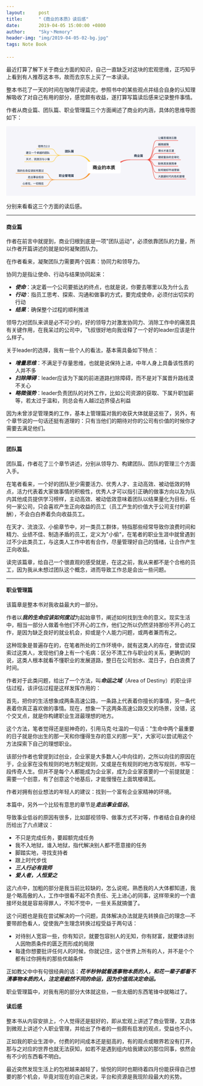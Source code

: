 ```yaml
---
layout:     post
title:      "《商业的本质》读后感"
date:       2019-04-05 15:00:00 +0800
author:     "Sky丶Memory"
header-img: "img/2019-04-05-02-bg.jpg"
tags: Note Book

---
```


最近打算了解下关于商业方面的知识，自己一直缺乏对这块的宏观思维，正巧知乎上看到有人推荐这本书，故而去京东上买了一本读读。

整本书花了一天的时间在咖啡厅阅读完，参照书中的某些观点并结合自身的认知理解吸收了对自己有用的部分，感觉颇有收益，遂打算写篇读后感来记录整件事情。

作者从商业篇、团队篇、职业管理篇三个方面阐述了商业的内涵，具体的思维导图如下：

![](/img/2019-04-05-02-01.png)

分别来看看这三个方面的读后感。

---

#### 商业篇

作者在前言中就提到，商业归根到底是一项"团队运动"，必须依靠团队的力量，所以作者开篇讲述的就是如何凝聚团队力。

在作者看来，凝聚团队力需要两个因素：协同力和领导力。

协同力是指让使命、行动与结果协同起来：

- ***使命***：决定着一个公司要抵达的终点，也就是说，你要去哪里以及为什么去
- ***行动***：指员工思考、探索、沟通和做事的方式，要完成使命，必须付出切实的行动
- ***结果***：确保整个过程的顺利推进

领导力对团队来讲是必不可少的，好的领导力对激发协同力、消除工作中的痛苦具有关键作用，在我呆过的公司中，飞叔很好地向我诠释了一个好的leader应该是什么样子。

关于leader的选择，我有一些个人的看法，基本需具备如下特点：

- ***增量思维***：不满足于存量思维，也就是说保持上进，中年人身上具备该性质的人并不多
- ***扫除障碍***：leader应该为下属的前进道路扫除障碍，而不是对下属晋升路线漠不关心
- ***略微强势***：leader负责团队的对外工作，比如公司资源的获取、下属升职加薪等，若太过于温和，则总会有人越过边界侵占利益

因为未曾涉足管理类的工作，基本上管理篇对我的收获大体就是这些了，另外，有个章节说的一句话还挺有道理的：只有当他们的期待对你的公司有价值的时候你才需要去满足他们。

---

#### 团队篇

团队篇，作者花了三个章节讲述，分别从领导力、构建团队、团队的管理三个方面入手。

在笔者看来，一个好的团队至少需要活力、优秀人才、主动高效、被动低效的特点，活力代表着大家做事情的积极性，优秀人才可以指引正确的做事方向以及为队内其他成员提供学习榜样，主动高效、被动低效意味着团队以结果量化为目标，任何一家公司，只会喜欢产生正向收益的员工（员工产生的价值大于公司支付的薪酬），不会白白养着负向收益员工。

在天才、流浪汉、小偷章节中，对一类员工群体，特指那些经常导致你浪费时间和精力、业绩不佳、制造矛盾的员工，定义为"小偷"，在笔者的职业生涯中就曾遇到过不少此类员工，与这类人工作中若有合作，尽量管理好自己的情绪，让合作产生正向收益。

读完该篇章，给自己一个很直观的感受就是，在这之前，我从来都不是个合格的员工，因为我从未想过团队这个概念，进而导致工作总是会出一些问题。

---

#### 职业管理篇

该篇章是整本书对我收益最大的一部分。

作者以***我的生命应该如何度过***为起始章节，阐述如何找到生命的意义。现实生活中，相当一部分人做着令他们不开心的工作，他们之所以仍然坚持那份不开心的工作，是因为缺乏良好的就业机会，抑或是个人能力问题，或两者兼而有之。

这种现象是普遍存在的，在笔者所处的工作环境中，就有这类人的存在，曾尝试探索过这类人，发现他们身上有一个毛病：区分不清工作与职业的关系，更确切的说，这类人根本就看不懂职业的发展道路，整日在公司划水、混日子，白白浪费了时间。

作者对于此类问题，给出了一个方法，叫***命运之域***（Area of Destiny）的职业评估过程，该评估过程是这样发挥作用的：

首先，把你的生活想象成两条高速公路，一条路上代表着你擅长的事情，另一条代表着你真正喜欢做的事情。现在，想象一下这两条高速公路交叉的场景，没错，这个交叉点，就是你构建职业生涯最理想的地方。

这个方法，笔者觉得还是挺神奇的，引用马克·吐温的一句话："生命中两个最重要的日子就是你出生的那一天和你懂得生存的意义的那一天"，大家可以尝试用这个方法探索下自己的理想职业。

该部分作者也曾提到过创业，企业家是大多数人心中向往的，之所以向往的原因在于，企业家在没有规则的地方制定规则，又或是在有规则的地方改写规则，书写一段传奇人生。但并不是每个人都能成为企业家，成为企业家首要的一个前提就是：需要一个创意，有了创意这个地基后，才能慢慢在上面筑楼填瓦。

作者对拥有创业想法的年轻人的建议：找到一个富有企业家精神的环境。

本篇中，另外一个比较有意思的章节是***走出事业低谷***。

导致事业低谷的原因有很多，比如鄙视领导、做事方式不对等，作者结合自身的经历给出了六点建议：

- 不只是完成任务，要超额完成任务
- 我不入地狱，谁入地狱，指代解决别人都不愿意接的任务
- 脚踏实地，寻找支持者
- 跟上时代步伐
- ***三人行必有我师***
- ***爱人者，人恒爱之***

这六点中，加粗的部分是我当前比较缺的，怎么说呢。熟悉我的人大体都知道，我是个略高傲的人，工作中很看不起不负责任、无上进心的同事，这样带来的一个直接坏处就是容易得罪人，不知不觉中，一些关系就搞僵了。

这个问题也是我在尝试解决的一个问题，具体解决办法就是先转换自己的理念—不要带颜色看人，促使我产生理念转换过程受益于两句话：

- 对待别人宽容一些，你有知识，就要包容别人的无知，你有财富，就要体谅别人因物质条件的匮乏而形成的局限
- 每逢你想要批评任何人的时候，你就记住，这个世界上所有的人，并不是个个都有过你拥有的那些优越条件

正如教父中中有句很经典的话：***花半秒钟就看透事物本质的人，和花一辈子都看不清事物本质的人，注定是截然不同的命运，因为价值观决定命运。***

职业管理篇中，对我有用的部分大体就这些，一些太细的东西笔锋中就略过了。

#### 读后感

整本书从内容安排上，个人觉得还是挺好的，即从宏观上讲述了商业管理，又具体到微观上讲述个人职业管理，并给出了作者的一些颇有启发的观点，受益也不小。

正如我的职业生涯中，付费的时间成本还是挺高的，有的观点或眼界若没有打开，那与之对应的世界也就无法获知，如若不是遇到组内给我建议的那位同事，依然会有不少的东西看不明白。

最近突然发现生活上的包袱越来越轻了，愉悦的同时也期待着四月份能获得自己想要的那个机会，毕竟对现在的自己来说，平台和资源是我现阶段最大的劣势。

